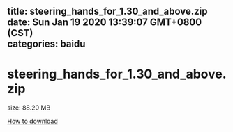 
title: steering_hands_for_1.30_and_above.zip
date: Sun Jan 19 2020 13:39:07 GMT+0800 (CST)    
categories: baidu
---

# steering_hands_for_1.30_and_above.zip
size: 88.20 MB
 
 

[How to download](https://bpcam.bemobtrk.com/go/2ceec3aa-1ca2-46d6-b9ff-aaa5c184517c?jno=1741)